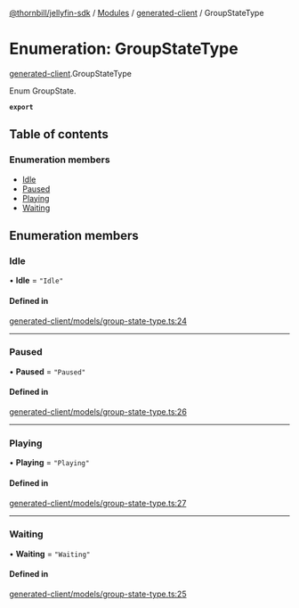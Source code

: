 [@thornbill/jellyfin-sdk](../README.md) / [Modules](../modules.md) / [generated-client](../modules/generated_client.md) / GroupStateType

# Enumeration: GroupStateType

[generated-client](../modules/generated_client.md).GroupStateType

Enum GroupState.

**`export`**

## Table of contents

### Enumeration members

- [Idle](generated_client.GroupStateType.md#idle)
- [Paused](generated_client.GroupStateType.md#paused)
- [Playing](generated_client.GroupStateType.md#playing)
- [Waiting](generated_client.GroupStateType.md#waiting)

## Enumeration members

### Idle

• **Idle** = `"Idle"`

#### Defined in

[generated-client/models/group-state-type.ts:24](https://github.com/thornbill/jellyfin-sdk-typescript/blob/21a118e/src/generated-client/models/group-state-type.ts#L24)

___

### Paused

• **Paused** = `"Paused"`

#### Defined in

[generated-client/models/group-state-type.ts:26](https://github.com/thornbill/jellyfin-sdk-typescript/blob/21a118e/src/generated-client/models/group-state-type.ts#L26)

___

### Playing

• **Playing** = `"Playing"`

#### Defined in

[generated-client/models/group-state-type.ts:27](https://github.com/thornbill/jellyfin-sdk-typescript/blob/21a118e/src/generated-client/models/group-state-type.ts#L27)

___

### Waiting

• **Waiting** = `"Waiting"`

#### Defined in

[generated-client/models/group-state-type.ts:25](https://github.com/thornbill/jellyfin-sdk-typescript/blob/21a118e/src/generated-client/models/group-state-type.ts#L25)

